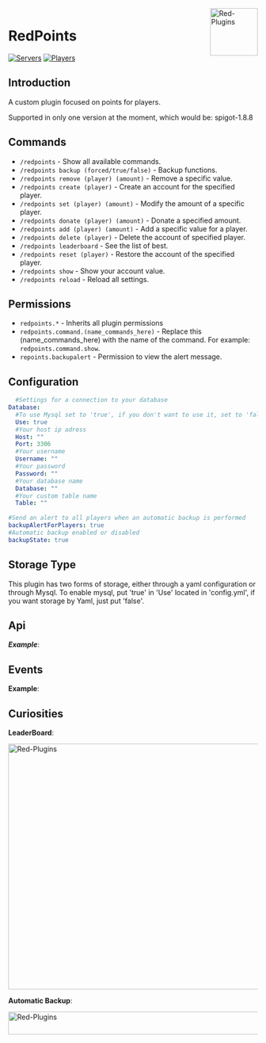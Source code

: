 <img src="https://avatars2.githubusercontent.com/u/63077065?s=400&u=738f37e1c06c85fa9dafe798c2f23123fea0ed89&v=4" alt="Red-Plugins" title="Red-Plugins" align="right" height="96" width="96"/>

# RedPoints

[![Servers](https://img.shields.io/bstats/servers/7513)]()
[![Players](https://img.shields.io/bstats/players/7513)]()

## Introduction

A custom plugin focused on points for players.

Supported in only one version at the moment, which would be: spigot-1.8.8

## Commands

- `/redpoints` - Show all available commands.
- `/redpoints backup (forced/true/false)` - Backup functions.
- `/redpoints remove (player) (amount)` - Remove a specific value.
- `/redpoints create (player)` - Create an account for the specified player.
- `/redpoints set (player) (amount)` - Modify the amount of a specific player.
- `/redpoints donate (player) (amount)` - Donate a specified amount.
- `/redpoints add (player) (amount)` - Add a specific value for a player.
- `/redpoints delete (player)` - Delete the account of specified player.
- `/redpoints leaderboard` - See the list of best.
- `/redpoints reset (player)` - Restore the account of the specified player.
- `/redpoints show` - Show your account value.
- `/redpoints reload` - Reload all settings.

## Permissions

- `redpoints.*` - Inherits all plugin permissions
- `redpoints.command.(name_commands_here)` - Replace this (name_commands_here) with the name of the command. For example: `redpoints.command.show`.
- `repoints.backupalert` - Permission to view the alert message.

## Configuration 

```yaml
  #Settings for a connection to your database
Database:
  #To use Mysql set to 'true', if you don't want to use it, set to 'false'.
  Use: true
  #Your host ip adress
  Host: ""
  Port: 3306
  #Your username
  Username: ""
  #Your password
  Password: ""
  #Your database name
  Database: ""
  #Your custom table name
  Table: ""
 
#Send an alert to all players when an automatic backup is performed 
backupAlertForPlayers: true 
#Automatic backup enabled or disabled
backupState: true
```

## Storage Type

This plugin has two forms of storage, either through a yaml configuration or through Mysql. To enable mysql, put 'true' in 'Use' located in 'config.yml', if you want storage by Yaml, just put 'false'.

## Api

***Example***:

## Events

**Example**:


## Curiosities

**LeaderBoard**:

<img src="https://raw.githubusercontent.com/Red-Plugins/RedPoints/master/assets/leaderboard.png" alt="Red-Plugins" title="Red-Plugins" align="center" height="496" width="992"/>

**Automatic Backup**:

<img src="https://raw.githubusercontent.com/Red-Plugins/RedPoints/master/assets/automaticbackup.png" alt="Red-Plugins" title="Red-Plugins" align="center" height="46" width="992"/>
